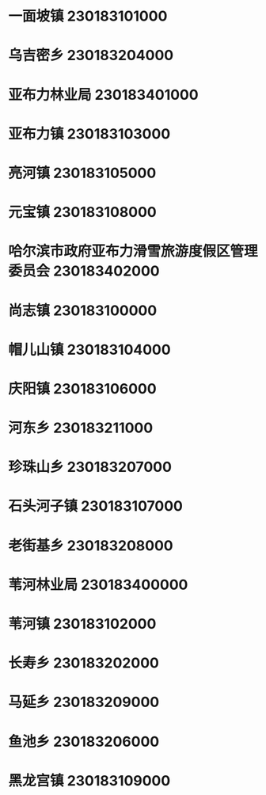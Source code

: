 # 一面坡镇 230183101000
# 乌吉密乡 230183204000
# 亚布力林业局 230183401000
# 亚布力镇 230183103000
# 亮河镇 230183105000
# 元宝镇 230183108000
# 哈尔滨市政府亚布力滑雪旅游度假区管理委员会 230183402000
# 尚志镇 230183100000
# 帽儿山镇 230183104000
# 庆阳镇 230183106000
# 河东乡 230183211000
# 珍珠山乡 230183207000
# 石头河子镇 230183107000
# 老街基乡 230183208000
# 苇河林业局 230183400000
# 苇河镇 230183102000
# 长寿乡 230183202000
# 马延乡 230183209000
# 鱼池乡 230183206000
# 黑龙宫镇 230183109000
